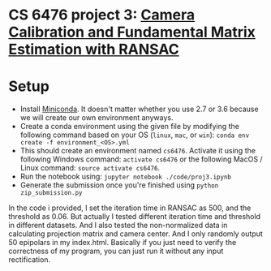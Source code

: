 # CS 6476 project 3: [Camera Calibration and Fundamental Matrix Estimation with RANSAC](https://www.cc.gatech.edu/~hays/compvision/proj3/)

# Setup
- Install [Miniconda](https://conda.io/miniconda). It doesn't matter whether you use 2.7 or 3.6 because we will create our own environment anyways.
- Create a conda environment using the given file by modifying the following command based on your OS (`linux`, `mac`, or `win`): `conda env create -f environment_<OS>.yml`
- This should create an environment named `cs6476`. Activate it using the following Windows command: `activate cs6476` or the following MacOS / Linux command: `source activate cs6476`.
- Run the notebook using: `jupyter notebook ./code/proj3.ipynb`
- Generate the submission once you're finished using `python zip_submission.py`

In the code i provided, I set the iteration time in RANSAC as 500, and the threshold as 0.06. But actually I tested different iteration time and threshold in different datasets. And I also tested the non-normalized data in calculating projection matrix and camera center. And I only randomly output 50 epipolars in my index.html. Basically if you just need to verify the correctness of my program, you can just run it without any input rectification.
